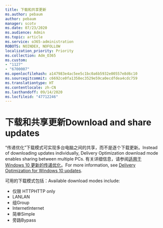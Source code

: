 ```yaml
---
title: 下载和共享更新
ms.author: pebaum
author: pebaum
manager: scotv
ms.date: 07/23/2020
ms.audience: Admin
ms.topic: article
ms.service: o365-administration
ROBOTS: NOINDEX, NOFOLLOW
localization_priority: Priority
ms.collection: Adm_O365
ms.custom:
- "1127"
- "6700007"
ms.openlocfilehash: a147983e4ac5ee5c1bc0a6b5932e00557e8d6c10
ms.sourcegitcommit: c6692ce0fa1358ec3529e59ca0ecdfdea4cdc759
ms.translationtype: HT
ms.contentlocale: zh-CN
ms.lasthandoff: 09/14/2020
ms.locfileid: "47712246"
---
```

# <a name="download-and-share-updates"></a><span data-ttu-id="190f2-102">下载和共享更新</span><span class="sxs-lookup"><span data-stu-id="190f2-102">Download and share updates</span></span>

<span data-ttu-id="190f2-103">“传递优化”下载模式可实现多台电脑之间的共享，而不是逐个下载更新。</span><span class="sxs-lookup"><span data-stu-id="190f2-103">Instead of downloading updates individually, Delivery Optimization download mode enables sharing between multiple PCs.</span></span> <span data-ttu-id="190f2-104">有关详细信息，请参阅[适用于 Windows 10 更新的传递优化](https://docs.microsoft.com/windows/deployment/update/waas-delivery-optimization)。</span><span class="sxs-lookup"><span data-stu-id="190f2-104">For more information, see [Delivery Optimization for Windows 10 updates](https://docs.microsoft.com/windows/deployment/update/waas-delivery-optimization).</span></span>  

<span data-ttu-id="190f2-105">可用的下载模式包括：</span><span class="sxs-lookup"><span data-stu-id="190f2-105">Available download modes include:</span></span>  
- <span data-ttu-id="190f2-106">仅限 HTTP</span><span class="sxs-lookup"><span data-stu-id="190f2-106">HTTP only</span></span>  
- <span data-ttu-id="190f2-107">LAN</span><span class="sxs-lookup"><span data-stu-id="190f2-107">LAN</span></span>  
- <span data-ttu-id="190f2-108">组</span><span class="sxs-lookup"><span data-stu-id="190f2-108">Group</span></span>  
- <span data-ttu-id="190f2-109">Internet</span><span class="sxs-lookup"><span data-stu-id="190f2-109">Internet</span></span>  
- <span data-ttu-id="190f2-110">简单</span><span class="sxs-lookup"><span data-stu-id="190f2-110">Simple</span></span>  
- <span data-ttu-id="190f2-111">旁路</span><span class="sxs-lookup"><span data-stu-id="190f2-111">Bypass</span></span>